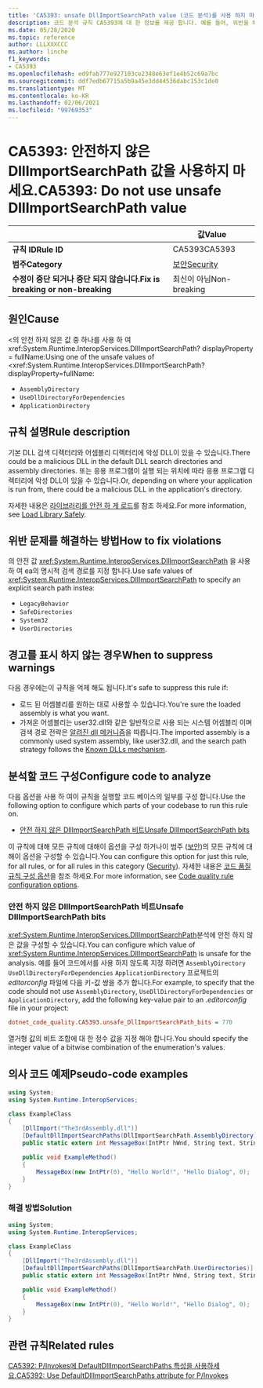 ```yaml
---
title: 'CA5393: unsafe DllImportSearchPath value (코드 분석)를 사용 하지 마십시오.'
description: 코드 분석 규칙 CA5393에 대 한 정보를 제공 합니다. 예를 들어, 위반을 해결 하는 방법, 위반 하는 경우를 포함 합니다.
ms.date: 05/28/2020
ms.topic: reference
author: LLLXXXCCC
ms.author: linche
f1_keywords:
- CA5393
ms.openlocfilehash: ed9fab777e927103ce2348e63ef1e4b52c69a7bc
ms.sourcegitcommit: ddf7edb67715a5b9a45e3dd44536dabc153c1de0
ms.translationtype: MT
ms.contentlocale: ko-KR
ms.lasthandoff: 02/06/2021
ms.locfileid: "99769353"
---
```

# <a name="ca5393-do-not-use-unsafe-dllimportsearchpath-value"></a><span data-ttu-id="a51dd-103">CA5393: 안전하지 않은 DllImportSearchPath 값을 사용하지 마세요.</span><span class="sxs-lookup"><span data-stu-id="a51dd-103">CA5393: Do not use unsafe DllImportSearchPath value</span></span>

| | <span data-ttu-id="a51dd-104">값</span><span class="sxs-lookup"><span data-stu-id="a51dd-104">Value</span></span> |
|-|-|
| <span data-ttu-id="a51dd-105">**규칙 ID**</span><span class="sxs-lookup"><span data-stu-id="a51dd-105">**Rule ID**</span></span> |<span data-ttu-id="a51dd-106">CA5393</span><span class="sxs-lookup"><span data-stu-id="a51dd-106">CA5393</span></span>|
| <span data-ttu-id="a51dd-107">**범주**</span><span class="sxs-lookup"><span data-stu-id="a51dd-107">**Category**</span></span> |[<span data-ttu-id="a51dd-108">보안</span><span class="sxs-lookup"><span data-stu-id="a51dd-108">Security</span></span>](security-warnings.md)|
| <span data-ttu-id="a51dd-109">**수정이 중단 되거나 중단 되지 않습니다.**</span><span class="sxs-lookup"><span data-stu-id="a51dd-109">**Fix is breaking or non-breaking**</span></span> |<span data-ttu-id="a51dd-110">최신이 아님</span><span class="sxs-lookup"><span data-stu-id="a51dd-110">Non-breaking</span></span>|

## <a name="cause"></a><span data-ttu-id="a51dd-111">원인</span><span class="sxs-lookup"><span data-stu-id="a51dd-111">Cause</span></span>

<span data-ttu-id="a51dd-112"><의 안전 하지 않은 값 중 하나를 사용 하 여 xref:System.Runtime.InteropServices.DllImportSearchPath? displayProperty = fullName:</span><span class="sxs-lookup"><span data-stu-id="a51dd-112">Using one of the unsafe values of <xref:System.Runtime.InteropServices.DllImportSearchPath?displayProperty=fullName:</span></span>

- `AssemblyDirectory`
- `UseDllDirectoryForDependencies`
- `ApplicationDirectory`

## <a name="rule-description"></a><span data-ttu-id="a51dd-113">규칙 설명</span><span class="sxs-lookup"><span data-stu-id="a51dd-113">Rule description</span></span>

<span data-ttu-id="a51dd-114">기본 DLL 검색 디렉터리와 어셈블리 디렉터리에 악성 DLL이 있을 수 있습니다.</span><span class="sxs-lookup"><span data-stu-id="a51dd-114">There could be a malicious DLL in the default DLL search directories and assembly directories.</span></span> <span data-ttu-id="a51dd-115">또는 응용 프로그램이 실행 되는 위치에 따라 응용 프로그램 디렉터리에 악성 DLL이 있을 수 있습니다.</span><span class="sxs-lookup"><span data-stu-id="a51dd-115">Or, depending on where your application is run from, there could be a malicious DLL in the application's directory.</span></span>

<span data-ttu-id="a51dd-116">자세한 내용은 [라이브러리를 안전 하 게 로드](https://msrc-blog.microsoft.com/2014/05/13/load-library-safely/)를 참조 하세요.</span><span class="sxs-lookup"><span data-stu-id="a51dd-116">For more information, see [Load Library Safely](https://msrc-blog.microsoft.com/2014/05/13/load-library-safely/).</span></span>

## <a name="how-to-fix-violations"></a><span data-ttu-id="a51dd-117">위반 문제를 해결하는 방법</span><span class="sxs-lookup"><span data-stu-id="a51dd-117">How to fix violations</span></span>

<span data-ttu-id="a51dd-118">의 안전 값 <xref:System.Runtime.InteropServices.DllImportSearchPath> 을 사용 하 여 ea의 명시적 검색 경로를 지정 합니다.</span><span class="sxs-lookup"><span data-stu-id="a51dd-118">Use safe values of <xref:System.Runtime.InteropServices.DllImportSearchPath> to specify an explicit search path instea:</span></span>

- `LegacyBehavior`
- `SafeDirectories`
- `System32`
- `UserDirectories`

## <a name="when-to-suppress-warnings"></a><span data-ttu-id="a51dd-119">경고를 표시 하지 않는 경우</span><span class="sxs-lookup"><span data-stu-id="a51dd-119">When to suppress warnings</span></span>

<span data-ttu-id="a51dd-120">다음 경우에는이 규칙을 억제 해도 됩니다.</span><span class="sxs-lookup"><span data-stu-id="a51dd-120">It's safe to suppress this rule if:</span></span>

- <span data-ttu-id="a51dd-121">로드 된 어셈블리를 원하는 대로 사용할 수 있습니다.</span><span class="sxs-lookup"><span data-stu-id="a51dd-121">You're sure the loaded assembly is what you want.</span></span>
- <span data-ttu-id="a51dd-122">가져온 어셈블리는 user32.dll와 같은 일반적으로 사용 되는 시스템 어셈블리 이며 검색 경로 전략은 [알려진 dll 메커니즘](/archive/blogs/larryosterman/what-are-known-dlls-anyway)을 따릅니다.</span><span class="sxs-lookup"><span data-stu-id="a51dd-122">The imported assembly is a commonly used system assembly, like user32.dll, and the search path strategy follows the [Known DLLs mechanism](/archive/blogs/larryosterman/what-are-known-dlls-anyway).</span></span>

## <a name="configure-code-to-analyze"></a><span data-ttu-id="a51dd-123">분석할 코드 구성</span><span class="sxs-lookup"><span data-stu-id="a51dd-123">Configure code to analyze</span></span>

<span data-ttu-id="a51dd-124">다음 옵션을 사용 하 여이 규칙을 실행할 코드 베이스의 일부를 구성 합니다.</span><span class="sxs-lookup"><span data-stu-id="a51dd-124">Use the following option to configure which parts of your codebase to run this rule on.</span></span>

- [<span data-ttu-id="a51dd-125">안전 하지 않은 DllImportSearchPath 비트</span><span class="sxs-lookup"><span data-stu-id="a51dd-125">Unsafe DllImportSearchPath bits</span></span>](#unsafe-dllimportsearchpath-bits)

<span data-ttu-id="a51dd-126">이 규칙에 대해 모든 규칙에 대해이 옵션을 구성 하거나이 범주 ([보안](security-warnings.md))의 모든 규칙에 대해이 옵션을 구성할 수 있습니다.</span><span class="sxs-lookup"><span data-stu-id="a51dd-126">You can configure this option for just this rule, for all rules, or for all rules in this category ([Security](security-warnings.md)).</span></span> <span data-ttu-id="a51dd-127">자세한 내용은 [코드 품질 규칙 구성 옵션](../code-quality-rule-options.md)을 참조 하세요.</span><span class="sxs-lookup"><span data-stu-id="a51dd-127">For more information, see [Code quality rule configuration options](../code-quality-rule-options.md).</span></span>

### <a name="unsafe-dllimportsearchpath-bits"></a><span data-ttu-id="a51dd-128">안전 하지 않은 DllImportSearchPath 비트</span><span class="sxs-lookup"><span data-stu-id="a51dd-128">Unsafe DllImportSearchPath bits</span></span>

<span data-ttu-id="a51dd-129"><xref:System.Runtime.InteropServices.DllImportSearchPath>분석에 안전 하지 않은 값을 구성할 수 있습니다.</span><span class="sxs-lookup"><span data-stu-id="a51dd-129">You can configure which value of <xref:System.Runtime.InteropServices.DllImportSearchPath> is unsafe for the analysis.</span></span> <span data-ttu-id="a51dd-130">예를 들어 코드에서를 사용 하지 않도록 지정 하려면 `AssemblyDirectory` `UseDllDirectoryForDependencies` `ApplicationDirectory` 프로젝트의 *editorconfig* 파일에 다음 키-값 쌍을 추가 합니다.</span><span class="sxs-lookup"><span data-stu-id="a51dd-130">For example, to specify that the code should not use `AssemblyDirectory`, `UseDllDirectoryForDependencies` or `ApplicationDirectory`, add the following key-value pair to an *.editorconfig* file in your project:</span></span>

```ini
dotnet_code_quality.CA5393.unsafe_DllImportSearchPath_bits = 770
```

<span data-ttu-id="a51dd-131">열거형 값의 비트 조합에 대 한 정수 값을 지정 해야 합니다.</span><span class="sxs-lookup"><span data-stu-id="a51dd-131">You should specify the integer value of a bitwise combination of the enumeration's values.</span></span>

## <a name="pseudo-code-examples"></a><span data-ttu-id="a51dd-132">의사 코드 예제</span><span class="sxs-lookup"><span data-stu-id="a51dd-132">Pseudo-code examples</span></span>

```csharp
using System;
using System.Runtime.InteropServices;

class ExampleClass
{
    [DllImport("The3rdAssembly.dll")]
    [DefaultDllImportSearchPaths(DllImportSearchPath.AssemblyDirectory)]
    public static extern int MessageBox(IntPtr hWnd, String text, String caption, uint type);

    public void ExampleMethod()
    {
        MessageBox(new IntPtr(0), "Hello World!", "Hello Dialog", 0);
    }
}
```

### <a name="solution"></a><span data-ttu-id="a51dd-133">해결 방법</span><span class="sxs-lookup"><span data-stu-id="a51dd-133">Solution</span></span>

```csharp
using System;
using System.Runtime.InteropServices;

class ExampleClass
{
    [DllImport("The3rdAssembly.dll")]
    [DefaultDllImportSearchPaths(DllImportSearchPath.UserDirectories)]
    public static extern int MessageBox(IntPtr hWnd, String text, String caption, uint type);

    public void ExampleMethod()
    {
        MessageBox(new IntPtr(0), "Hello World!", "Hello Dialog", 0);
    }
}
```

## <a name="related-rules"></a><span data-ttu-id="a51dd-134">관련 규칙</span><span class="sxs-lookup"><span data-stu-id="a51dd-134">Related rules</span></span>

[<span data-ttu-id="a51dd-135">CA5392: P/Invokes에 DefaultDllImportSearchPaths 특성을 사용하세요.</span><span class="sxs-lookup"><span data-stu-id="a51dd-135">CA5392: Use DefaultDllImportSearchPaths attribute for P/Invokes</span></span>](ca5392.md)
